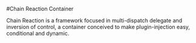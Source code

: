 #Chain Reaction Container

Chain Reaction is a framework focused in multi-dispatch delegate and inversion of control, a container conceived to make plugin-injection easy, conditional and dynamic.
